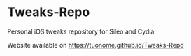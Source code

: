 # Tweaks-Repo
Personal iOS tweaks repository for Sileo and Cydia

Website available on https://tuonome.github.io/Tweaks-Repo
